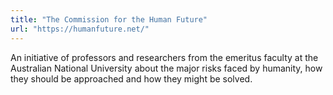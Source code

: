 ```yaml
---
title: "The Commission for the Human Future"
url: "https://humanfuture.net/"
---
```


An initiative of professors and researchers from the emeritus faculty at the Australian National University about the major risks faced by humanity, how they should be approached and how they might be solved. 
